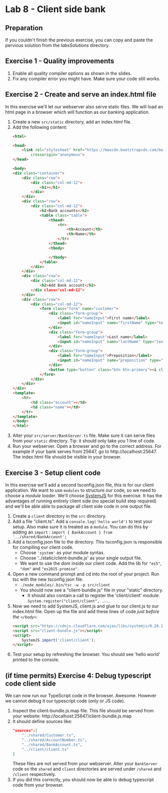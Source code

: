# Lab 8 - Client side bank

## Preparation

If you couldn't finish the previous exercise, you can copy and paste the pervious solution from the *labsSolutions* directory.

## Exercise 1 - Quality improvements

1. Enable all quality compiler options as shown in the slides.
1. Fix any compiler error you might have. Make sure your code still works.

## Exercise 2 - Create and serve an index.html file

In this exercise we'll let our webserver also serve static files. We will load an html page in a browser which will function as our banking application.

1. Create a new `src/static` directory, add an index.html file.
1. Add the following content:
	```html
	<html>

	<head>
		<link rel="stylesheet" href="https://maxcdn.bootstrapcdn.com/bootstrap/3.3.7/css/bootstrap.min.css" integrity="sha384-BVYiiSIFeK1dGmJRAkycuHAHRg32OmUcww7on3RYdg4Va+PmSTsz/K68vbdEjh4u"
			crossorigin="anonymous">
	</head>

	<body>
    <div class="container">
        <div class="row">
            <div class="col-md-12">
                <h1></h1>
            </div>
        </div>
        <div class="row">
            <div class="col-md-12">
                <h2>Bank accounts</h2>
                <table class="table">
                    <thead>
                        <tr>
                            <th>Account</th>
                            <th>Name</th>
                        </tr>
                    </thead>
                    <tbody>

                    </tbody>
                </table>
            </div>
        </div>
        <div class="row">
            <div class="col-md-12">
                <h2>Add Bank account</h2>
            </div class="col-md-12">
        </div>
        <div class="row">
            <div class="col-md-12">
                <form class="form" name="customer">
                    <div class="form-group">
                        <label for="nameInput">First name</label>
                        <input id="nameInput" name="firstName" type="text" class="form-control">
                    </div>
                    <div class="form-group">
                        <label for="nameInput">Last name</label>
                        <input id="nameInput" name="lastName" type="text" class="form-control">
                    </div>
                    <div class="form-group">
                        <label for="nameInput">Preposition</label>
                        <input id="nameInput" name="preposition" type="text" class="form-control">
                    </div>
                    <button type="button" class="btn btn-primary"><i class="glyphicon glyphicon-plus"></i></button>
                </form>
            </div>
        </div>
    </div>
    <template>
        <tr>
            <td class="account"></td>
            <td class="name"></td>
        </tr>
    </template>
	</body>
	</html>
	```
1. Alter your `src/server/BankServer.ts` file. Make sure it can serve files from your `static` directory. Tip: it should only take you 1 line of code.
1. Run your webserver. Open a browser and go to the correct address. For example if your bank serves from 25647, go to http://localhost:25647. The index.html file should be visible in your browser.

## Exercise 3 - Setup client code

In this exercise we'll add a second tsconfig.json file, this is for our client application. We want to use `modules` to structure our code, so we need to choose a *module loader*. We'll choose [SystemJS](https://github.com/systemjs/systemjs) for this exercise. It has the advantages of running entirely client side (no special build step required) and we'll be able able to package all client side code in one output file.

1. Create a `client` directory in the `src` directory.
1. Add a file "client.ts". Add a `console.log('hello world')` to test your setup. Also make sure it is treated as a `module`. You can do this by adding an `import` : `import { BankAccount } from '../shared/BankAccount';`
1. Add a tsconfig.json file to the directory. This tsconfig.json is responsible for compiling our client code.
    * Choose `'system'` as your module syntax.
    * Choose '../static/client-bundle.js' as your single output file.
    * We want to use the dom inside our client code. Add the lib for `"es5"`, `"dom"` and `"es2015.promise"`.
1. Open a new command prompt and cd into the root of your project. Run tsc with the new tsconfig json file.
    * `./node_modules/.bin/tsc -w -p src/client`
    * You should now see a "client-bundle.js" file in your "static" directory.
        * It should also contain a call to register the 'client/client' module: `System.register("client/client", ...`.
1. Now we need to add SystemJS, client.js and glue to our client.js to our index.html file. Open up the file and add these lines of code *just before the `</body>`*:
    ```html
    <script src="https://cdnjs.cloudflare.com/ajax/libs/systemjs/0.20.12/system-production.js"></script>
    <script src="client-bundle.js"></script>
    <script>
        SystemJS.import('client/client');
    </script>
    ```
1. Test your setup by refreshing the browser. You should see 'hello world' printed to the console.

## (if time permits) Exercise 4: Debug typescript code client side

We can now run our TypeScript code in the browser. Awesome. However we cannot debug it our typescript code (only or JS code).

1. Inspect the client-bundle.js.map file. This file should be served from your website: http://localhost:25647/client-bundle.js.map
1. It should define sources like:
    ```json
    "sources":[
        "../shared/Customer.ts",
        "../shared/AccountNumber.ts",
        "../shared/BankAccount.ts",
        "../client/client.ts"
    ]
    ```
    These files are not served from your webserver. Alter your `BankServer` code so the `shared` and `client` directories are served under `/shared` and `/client` respectively.
1. If you did this correctly, you should now be able to debug typescript code from your browser.
